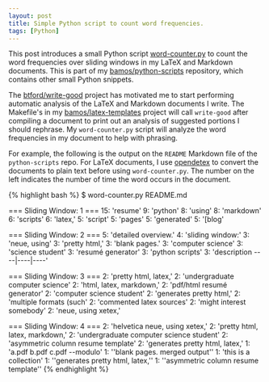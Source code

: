 ```yaml
---
layout: post
title: Simple Python script to count word frequencies.
tags: [Python]
---
```


This post introduces a small Python script
[word-counter.py](https://github.com/bamos/python-scripts/blob/master/python3/word-counter.py) to count the word frequencies over sliding
windows in my LaTeX and Markdown documents.
This is part of my
[bamos/python-scripts](https://github.com/bamos/python-scripts)
repository, which contains other small Python snippets.

The [btford/write-good](https://github.com/btford/write-good)
project has motivated me to start performing automatic analysis
of the LaTeX and Markdown documents I write.
The Makefile's in my
[bamos/latex-templates](https://github.com/bamos/latex-templates)
project will call `write-good` after compiling a document
to print out an analysis of suggested portions I should rephrase.
My `word-counter.py` script will analyze the word frequencies
in my document to help with phrasing.

For example, the following is the output on the `README`
Markdown file of the `python-scripts` repo.
For LaTeX documents, I use [opendetex](https://code.google.com/p/opendetex/)
to convert the documents to plain text before
using `word-counter.py`.
The number on the left indicates the number of time the
word occurs in the document.

{% highlight bash %}
$ word-counter.py README.md

=== Sliding Window: 1 ===
  15: 'resume'
  9: 'python'
  8: 'using'
  8: 'markdown'
  6: 'scripts'
  6: 'latex,'
  5: 'script'
  5: 'pages'
  5: 'generated'
  5: '[blog'

=== Sliding Window: 2 ===
  5: 'detailed overview.'
  4: 'sliding window:'
  3: 'neue, using'
  3: 'pretty html,'
  3: 'blank pages.'
  3: 'computer science'
  3: 'science student'
  3: 'resumé generator'
  3: 'python scripts'
  3: 'description ----|----|----'

=== Sliding Window: 3 ===
  2: 'pretty html, latex,'
  2: 'undergraduate computer science'
  2: 'html, latex, markdown,'
  2: 'pdf/html resumé generator'
  2: 'computer science student'
  2: 'generates pretty html,'
  2: 'multiple formats (such'
  2: 'commented latex sources'
  2: 'might interest somebody'
  2: 'neue, using xetex,'

=== Sliding Window: 4 ===
  2: 'helvetica neue, using xetex,'
  2: 'pretty html, latex, markdown,'
  2: 'undergraduate computer science student'
  2: 'asymmetric column resume template'
  2: 'generates pretty html, latex,'
  1: 'a.pdf b.pdf c.pdf --modulo'
  1: ''blank pages. merged output''
  1: 'this is a collection'
  1: ''generates pretty html, latex,''
  1: ''asymmetric column resume template''
{% endhighlight %}
